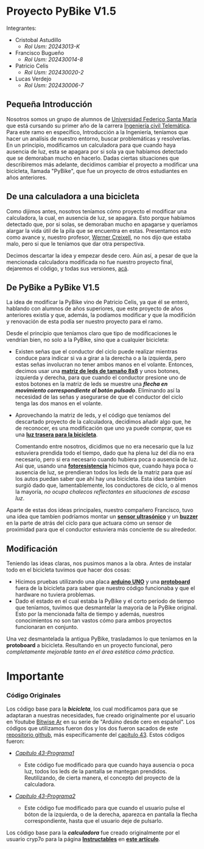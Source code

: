 # Proyecto PyBike V1.5
Integrantes:
- Cristobal Astudillo
  * *Rol Usm: 20243013-K*
- Francisco Bugueño
  * *Rol Usm: 202430014-8*
- Patricio Celis
  * *Rol Usm: 202430020-2*
- Lucas Verdejo
  *  *Rol Usm: 202430006-7*

## Pequeña Introducción
Nosotros somos un grupo de alumnos de [Universidad Federico Santa María](https://usm.cl/) que está cursando su primer año de la carrera [Ingeniería civil Telemática](https://usm.cl/admision/carreras/ingenieria-civil-telematica/).
Para este ramo en específico, Introducción a la Ingeniería, teníamos que hacer un analísis de nuestro entorno, buscar problemáticas y resolverlas. En un principio, modificamos un calculadora para que cuando haya ausencia de luz, esta
se apagara por si sola ya que habíamos detectado que se demoraban mucho en hacerlo. Dadas ciertas situaciones que describiremos más adelante, decidimos cambiar el proyecto a modificar una bicicleta, llamada "PyBike", que fue un proyecto de otros estudiantes en años anteriores. 
## De una calculadora a una bicicleta
Como dijimos antes, nosotros teníamos cómo proyecto el modificar una calculadora, la cual, en ausencia de luz, se apagara. Esto porque habíamos detectado que, por si solas, se demoraban mucho en 
apagarse y queríamos alargar la vida útil de la pila que se encuentra en estas. Presentamos esto como avance y, nuestro profesor, [Werner Creixell](https://www.linkedin.com/in/creixell/?locale=es_ES), no nos dijo que estaba malo, pero si que
le teníamos que dar otra perspectiva.

Decimos descartar la idea y empezar desde cero. Aún así, a pesar de que la mencionada calculadora modificada no fue nuestro proyecto final,
dejaremos el código, y todas sus versiones, [acá](https://github.com/lilcrixx01/Int-a-la-Ing/tree/main/Calculadora).

## De PyBike a PyBike V1.5
La idea de modificar la PyBike vino de Patricio Celis, ya que él se enteró, hablando con alumnos de años superiores, que este proyecto de años anteriores existía y que, además, la podíamos modificar y que la modifición y renovación de esta podía ser nuestro proyecto para el ramo.

Desde el principio que teníamos claro que tipo de modificaciones le vendrían bien, no solo a la PyBike, sino que a cualquier bicicleta:

- Existen señas que el conductor del ciclo puede realizar mientras conduce para indicar si va a girar a la derecha o a la izquierda, pero estas señas involucran no tener ambos manos en el volante. Entonces, decimos usar una [**matriz de leds de tamaño 8x8**](https://afel.cl/producto/matriz-de-leds-8x8-max-7219/) y unos botones, izquierda y derecha, para que cuando el conductor presione uno de estos botones en la matriz de leds se muestre una **_flecha en movimiento correspondiente al botón pulsado_**. Eliminando así la necesidad de las señas y asegurarse de que el conductor del ciclo tenga las dos manos en el volante.

- Aprovechando la matriz de leds, y el código que teníamos del descartado proyecto de la calculadora, decidimos añadir algo que, he de reconocer, es una modificación que uno ya puede comprar, que es una [**luz trasera para la bicicleta**](https://listado.mercadolibre.cl/luz-trasera-bicicleta).

  Comentando entre nosotros, dicidimos que no era necesario que la luz estuviera prendida todo el tiempo, dado que ha plena luz del día no era       necesario, pero si era necesario cuando hubiera poca o ausencia de luz. Asi que, usando una [**fotoresistencia**](https://www.mechatronicstore.cl/fotoresistencia-ldr-5mm/) hicimos que, cuando haya poca o ausencia de luz, se prendieran todos los leds de la       matriz para que así los autos puedan saber que ahí hay una bicicleta. Esta idea tambíen surgió dado que, lamentablemente, los conductores de       ciclo, o al menos la mayoría, *_no ocupa chalecos reflectantes en situaciones de escasa luz_*.

Aparte de estas dos ideas principales, nuestro compañero Francisco, tuvo una idea que tambíen podríamos montar un [**sensor ultrasónico**](https://afel.cl/producto/sensor-de-ultrasonico-hc-sr04/) y un [**buzzer**](https://maxelectronica.cl/prototipo/293-buzzer-zumbador-activo-5-volts.html) en la parte de atrás del ciclo para que actuara cómo un sensor de proximidad para que el conductor estuviera más conciente de su alrededor.

## Modificación

Teniendo las ideas claras, nos pusimos manos a la obra. Antes de instalar todo en el bicicleta tuvimos que hacer dos cosas:

- Hicimos pruebas utilizando una placa [**arduino UNO**](https://arduino.cl/producto/arduino-uno/) y una [**protoboard**](https://arduino.cl/producto/protoboard-de-tamano-completo-830pts-mb-102/) fuera de la bicicleta para saber que nuestro código funcionaba y que el hardware no tuviera problemas.
- Dado el estado en el cual estaba la PyBike y el corto período de tiempo que teníamos, tuvimos que desmantelar la mayoría de la PyBike original. Esto por la mencionada falta de tiempo y además, nuestros conocimientos no son tan vastos cómo para ambos proyectos funcionaran en conjunto.

Una vez desmantelada la antigua PyBike, trasladamos lo que teníamos en la **protoboard** a bicicleta. Resultando en un proyecto funcional, pero *_completamente mejorable tanto en el área estética cómo práctica_*.

# Importante
### Código Originales

Los código base para la **_bicicleta_**, los cual modificamos para que se adaptaran a nuestras necesidades, fue creado originalmente por el usuario en Youtube [Bitwise Ar](https://www.youtube.com/c/BitwiseAr) en su serie de "Arduino desde cero en español". Los códigos que utilizamos fueron dos y los dos fueron sacados de este [repositorio github](https://github.com/bitwiseAr/Curso-Arduino-desde-cero/tree/master), más especificamente del [capítulo 43](https://github.com/bitwiseAr/Curso-Arduino-desde-cero/tree/master/Capitulo43). Estos códigos fueron:

- [*Capítulo 43-Programa1*](https://github.com/bitwiseAr/Curso-Arduino-desde-cero/blob/master/Capitulo43/Capitulo43-Programa1.txt)
  - Este código fue modificado para que cuando haya ausencia o poca luz, todos los leds de la pantalla se mantegan prendidos. Reutilizando, de cierta manera, el concepto del proyecto de la calculadora.

- [*Capítulo 43-Programa2*](https://github.com/bitwiseAr/Curso-Arduino-desde-cero/blob/master/Capitulo43/Capitulo43-Programa3.txt)
  - Este código fue modificado para que cuando el usuario pulse el bóton de la izquierda, o de la derecha, aparezca en pantalla la flecha correspondiente, hasta que el usuario deje de pulsarlo.

Los código base para la **_calculadora_** fue creado originalmente por el usuario cryp7o para la página [**Instructables**](https://www.instructables.com/) en [**este artículo**](https://www.instructables.com/LDR-Light-Sensor-on-Raspberry-Pi-Pico/).





